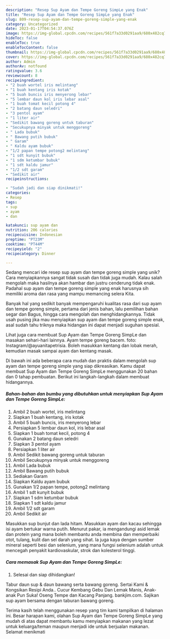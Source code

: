 ```yaml
---
description: "Resep Sup Ayam dan Tempe Goreng SimpLe yang Enak"
title: "Resep Sup Ayam dan Tempe Goreng SimpLe yang Enak"
slug: 809-resep-sup-ayam-dan-tempe-goreng-simple-yang-enak
category: Uncategorized
date: 2023-01-17T04:54:37.076Z
image: https://img-global.cpcdn.com/recipes/561f7a33d0291aa9/680x482cq70/sup-ayam-dan-tempe-goreng-simple-foto-resep-utama.jpg
hideToc: false
enableToc: true
enableTocContent: false
thumbnail: https://img-global.cpcdn.com/recipes/561f7a33d0291aa9/680x482cq70/sup-ayam-dan-tempe-goreng-simple-foto-resep-utama.jpg
cover: https://img-global.cpcdn.com/recipes/561f7a33d0291aa9/680x482cq70/sup-ayam-dan-tempe-goreng-simple-foto-resep-utama.jpg
author: Admin
authorAv: notfound
ratingvalue: 3.6
reviewcount: 8
recipeingredient:
- "2 buah wortel iris melintang"
- "1 buah kentang iris kotak"
- "5 buah buncis iris menyerong lebar"
- "5 lembar daun kol iris lebar asal"
- "1 buah tomat kecil potong 4"
- "2 batang daun seledri"
- "3 pentol ayam"
- "1 liter air"
- "Sedikit bawang goreng untuk taburan"
- "Secukupnya minyak untuk menggoreng"
- " Lada bubuk"
- " Bawang putih bubuk"
- " Garam"
- " Kaldu ayam bubuk"
- "1/2 papan tempe potong2 melintang"
- "1 sdt kunyit bubuk"
- "1 sdm ketumbar bubuk"
- "1 sdt kaldu jamur"
- "1/2 sdt garam"
- "Sedikit air"
recipeinstructions:

- "Sudah jadi dan siap dinikmati!"
categories:
- Resep
tags:
- sup
- ayam
- dan

katakunci: sup ayam dan 
nutrition: 206 calories
recipecuisine: Indonesian
preptime: "PT23M"
cooktime: "PT44M"
recipeyield: "2"
recipecategory: Dinner

---
```





Sedang mencari ide resep sup ayam dan tempe goreng simple yang unik? Cara menyiapkannya sangat tidak susah dan tidak juga mudah. Kalau salah mengolah maka hasilnya akan hambar dan justru cenderung tidak enak. Padahal sup ayam dan tempe goreng simple yang enak harusnya sih memiliki aroma dan rasa yang mampu memancing selera Kita.





Banyak hal yang sedikit banyak mempengaruhi kualitas rasa dari sup ayam dan tempe goreng simple, pertama dari jenis bahan, lalu pemilihan bahan segar dan Bagus, hingga cara mengolah dan menghidangkannya. Tidak usah pusing jika mau menyiapkan sup ayam dan tempe goreng simple enak,      asal sudah tahu triknya maka hidangan ini dapat menjadi suguhan spesial.














Lihat juga cara membuat Sup Ayam dan Tempe Goreng SimpLe dan masakan sehari-hari lainnya. Ayam tempe goreng bacem. foto: Instagram/@ayuanitapetrisia. Boleh masukkan kentang dan lobak merah, kemudian masak sampai ayam dan kentang masak.






Di bawah ini ada beberapa cara mudah dan praktis dalam mengolah sup ayam dan tempe goreng simple yang siap dikreasikan. Kamu dapat membuat Sup Ayam dan Tempe Goreng SimpLe menggunakan 20 bahan dan 0 tahap pembuatan. Berikut ini langkah-langkah dalam membuat hidangannya.

<!--inarticleads1-->

##### Bahan-bahan dan bumbu yang dibutuhkan untuk menyiapkan Sup Ayam dan Tempe Goreng SimpLe:

1. Ambil 2 buah wortel, iris melintang
1. Siapkan 1 buah kentang, iris kotak
1. Ambil 5 buah buncis, iris menyerong lebar
1. Persiapkan 5 lembar daun kol, iris lebar asal
1. Siapkan 1 buah tomat kecil, potong 4
1. Gunakan 2 batang daun seledri
1. Siapkan 3 pentol ayam
1. Persiapkan 1 liter air
1. Ambil Sedikit bawang goreng untuk taburan
1. Ambil Secukupnya minyak untuk menggoreng
1. Ambil  Lada bubuk
1. Ambil  Bawang putih bubuk
1. Sediakan  Garam
1. Siapkan  Kaldu ayam bubuk
1. Gunakan 1/2 papan tempe, potong2 melintang
1. Ambil 1 sdt kunyit bubuk
1. Siapkan 1 sdm ketumbar bubuk
1. Siapkan 1 sdt kaldu jamur
1. Ambil 1/2 sdt garam
1. Ambil Sedikit air


Masukkan sup bunjut dan lada hitam. Masukkan ayam dan kacau sehingga isi ayam bertukar warna putih. Menurut pakar, ia mengandungi asid lemak dan protein yang mana boleh membantu anda membina dan memperbaiki otot, tulang, kulit dan sel darah yang sihat. Ia juga kaya dengan sumber mineral seperti besi dan selenium, yang mana fungsi selenium adalah untuk mencegah penyakit kardiovaskular, strok dan kolesterol tinggi. 

<!--inarticleads2-->

##### Cara memasak Sup Ayam dan Tempe Goreng SimpLe:


1. Selesai dan siap dihidangkan!

Tabur daun sup &amp; daun bawang serta bawang goreng. Sertai Kami &amp; Kongsikan Resipi Anda.. Cucur Kembang Gebu Dan Lemak Manis, Anak-anak Pun Suka! Oseng Tempe dan Kacang Panjang. bankjim.com. Sajikan sup ayam bersama dengan taburan bawang goreng. 

Terima kasih telah menggunakan resep yang tim kami tampilkan di halaman ini. Besar harapan kami, olahan Sup Ayam dan Tempe Goreng SimpLe yang mudah di atas dapat membantu kamu menyiapkan makanan yang lezat untuk keluarga/teman maupun menjadi ide untuk berjualan makanan. Selamat menikmati
